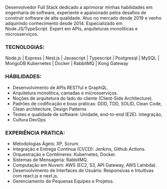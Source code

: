 Desenvolvedor Full Stack dedicado a aprimorar minhas habilidades em engenharia de software, experiente e apaixonado pelos desafios de construir software de alta qualidade. Atuo no mercado desde 2019 e venho adquirindo conhecimento desde 2014. Especializado em Node.JS/TypeScript. Expert em APIs, arquiteturas monolíticas e microsserviços.

### TECNOLOGIAS:
Node.js | Express | Nest.js | Javascript | Typescript | Postgresql | MySQL | MongoDB
Kubernetes | Docker | RabbitMQ | Kong Gateway

### HÁBILIDADES:
- Desenvolvimento de APIs RESTful e GraphQL.
- Arquitetura monolítica, camadas e microsserviços.
- Noções de arquitetura do lado do cliente (Client-Side Architecture).
- Padrões de codificação e boas práticas: DDD, TDD, SOLID, Clean Code, Clean architecture, Design Patterns
- Testes e qualidade de software: Unidade, end-to-end (E2E). integração, 
- Cultura DevOps

### EXPERIÊNCIA PRATICA:
- Metodologias Ágeis: XP, Scrum.
- Integração e Entrega Contínua (CI/CD): Jenkins, Github Actions.
- Orquestração e Contêineres: Kubernetes, Docker.
- Sistemas de Mensageria: RabbitMQ.
- Computação em Nuvem: AWS (EC2, S3, API Gateway, AWS Lambda).
- Desenvolvimento de Interfaces de Usuário: Responsivas e Intuitivas com react.js e next.js.
- Gerenciamento de Pequenas Equipes e Projetos.
